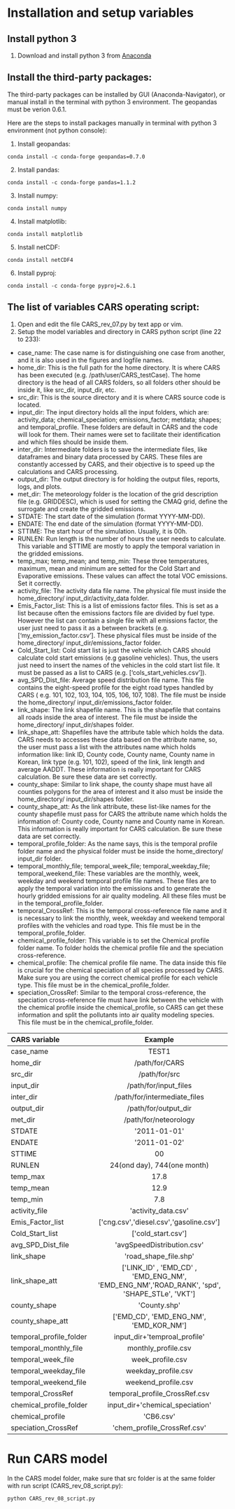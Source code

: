 # Installation and setup variables

## Install python 3

1. Download and install python 3 from [Anaconda](https://www.anaconda.com/products/individual)

## Install the third-party packages:
The third-party packages can be installed by GUI (Anaconda-Navigator), or manual install in the terminal with python 3 environment. The geopandas must be verion 0.6.1.

Here are the steps to install packages manually in terminal with python 3 environment (not python console):

1. Install geopandas:
```
conda install -c conda-forge geopandas=0.7.0
```
2. Install pandas:
```
conda install -c conda-forge pandas=1.1.2
```
3. Install numpy:
```
conda install numpy
```
4. Install matplotlib:
```
conda install matplotlib
```
5. Install netCDF:
```
conda install netCDF4
```
6. Install pyproj:
```
conda install -c conda-forge pyproj=2.6.1
```
## The list of variables CARS operating script:

1. Open and edit the file CARS_rev_07.py by text app or vim.
2. Setup the model variables and directory in CARS python script (line 22 to 233):

-	case_name: The case name is for distinguishing one case from another, and it is also used in the figures and logfile names.
-	home_dir: This is the full path for the home directory. It is where CARS has been executed (e.g. /path/user/CARS_testCase). The home directory is the head of all CARS folders, so all folders other should be inside it, like src_dir, input_dir, etc.
-	src_dir: This is the source directory and it is where CARS source code is located.
-	input_dir:  The input directory holds all the input folders, which are: activity_data; chemical_speciation; emissions_factor; metdata; shapes; and temporal_profile. These folders are default in CARS and the code will look for them. Their names were set to facilitate their identification and which files should be inside them.
-	inter_dir: Intermediate folders is to save the intermediate files, like dataframes and binary data processed by CARS. These files are constantly accessed by CARS, and their objective is to speed up the calculations and CARS processing.
- output_dir: The output directory is for holding the output files, reports, logs, and plots.
-	met_dir: The meteorology folder is the location of the grid description file (e.g. GRIDDESC), which is used for setting the CMAQ grid, define the surrogate and create the gridded emissions.
-	STDATE: The start date of the simulation (format YYYY-MM-DD).
-	ENDATE: The end date of the simulation (format YYYY-MM-DD).
-	STTIME: The start hour of the simulation. Usually, it is 00h.
-	RUNLEN: Run length is the number of hours the user needs to calculate. This variable and STTIME are mostly to apply the temporal variation in the gridded emissions.
-	temp_max; temp_mean; and temp_min: These three temperatures, maximum, mean and minimum are setted for the Cold Start and Evaporative emissions. These values can affect the total VOC emissions. Set it correctly.
-	activity_file: The activity data file name. The physical file must inside the home_directory/ input_dir/activity_data folder.
-	Emis_Factor_list: This is a list of emissions factor files. This is set as a list because often the emissions factors file are divided by fuel type. However the list can contain a single file with all emissions factor, the user just need to pass it as a between brackets (e.g. [‘my_emission_factor.csv’]. These physical files must be inside of the home_directory/ input_dir/emissions_factor  folder.
-	Cold_Start_list: Cold start list is just the vehicle which CARS should calculate cold start emissions (e.g gasoline vehicles). Thus, the users just need to insert the names of the vehicles in the cold start list file. It must be passed as a list to CARS (e.g. [‘cols_start_vehicles.csv’]).
-	avg_SPD_Dist_file: Average speed distribution file name. This file contains the eight-speed profile for the eight road types handled by CARS ( e.g. 101, 102, 103, 104, 105, 106, 107, 108). The file must be inside the home_directory/ input_dir/emissions_factor  folder.
-	link_shape: The link shapefile name. This is the shapefile that contains all roads inside the area of interest. The file must be inside the home_directory/ input_dir/shapes folder.
-	link_shape_att: Shapefiles have the attribute table which holds the data. CARS needs to accesses these data based on the attribute name, so, the user must pass a list with the attributes name which holds information like: link ID, County code, County name, County name in Korean, link type (e.g. 101, 102), speed of the link, link length and average AADDT. These information is really important for CARS calculation. Be sure these data are set correctly.
-	county_shape: Similar to link shape, the county shape must have all counties polygons for the area of interest and it also must be inside the home_directory/ input_dir/shapes folder.
-	county_shape_att: As the link attribute, these list-like names for the county shapefile must pass for CARS the attribute name which holds the information of: County code, County name and County name in Korean. This information is really important for CARS calculation. Be sure these data are set correctly.
-	temporal_profile_folder: As the name says, this is the temporal profile folder name and the physical folder must be inside the home_directory/ input_dir folder.
-	temporal_monthly_file; temporal_week_file; temporal_weekday_file; temporal_weekend_file: These variables are the monthly, week, weekday and weekend temporal profile file names. These files are to apply the temporal variation into the emissions and to generate the hourly gridded emissions for air quality modeling.  All these files must be in the temporal_profile_folder.
-	temporal_CrossRef: This is the temporal cross-reference file name and it is necessary to link the monthly, week, weekday and weekend temporal profiles with the vehicles and road type. This file must be in the temporal_profile_folder.
-	 chemical_profile_folder: This variable is to set the Chemical profile folder name. To folder holds the chemical profile file and the speciation cross-reference.
-	chemical_profile: The chemical profile file name. The data inside this file is crucial for the chemical speciation of all species processed by CARS. Make sure you are using the correct chemical profile for each vehicle type. This file must be in the chemical_profile_folder.
-	speciation_CrossRef: Similar to the temporal cross-reference, the speciation cross-reference file must have link between the vehicle with the chemical profile inside the chemical_profile, so CARS can get these information and split the pollutants into air quality modeling species. This file must be in the chemical_profile_folder.


| CARS variable | Example |
| :------------ |:-------------------:|
| case_name           | TEST1 |
| home_dir            | /path/for/CARS |
| src_dir             | /path/for/src |
| input_dir           | /path/for/input_files |
| inter_dir           | /path/for/intermediate_files |
| output_dir          | /path/for/output_dir|
| met_dir             | /path/for/neteorology |
| STDATE              | '2011-01-01'      |
| ENDATE              | '2011-01-02'      |
| STTIME              | 00      |
| RUNLEN              | 24(ond day), 744(one month)  |
| temp_max            | 17.8      |
| temp_mean           | 12.9      |
| temp_min            | 7.8      |
| activity_file       | 'activity_data.csv' |
| Emis_Factor_list    | ['cng.csv','diesel.csv','gasoline.csv'] |
| Cold_Start_list     | ['cold_start.csv'] |
| avg_SPD_Dist_file   | 'avgSpeedDistribution.csv' |
| link_shape          | 'road_shape_file.shp' |
| link_shape_att      | ['LINK_ID'  , 'EMD_CD' , 'EMD_ENG_NM', 'EMD_ENG_NM','ROAD_RANK', 'spd', 'SHAPE_STLe', 'VKT']|
| county_shape        | 'County.shp' |
| county_shape_att    | ['EMD_CD', 'EMD_ENG_NM', 'EMD_KOR_NM']  |
| temporal_profile_folder   | input_dir+'temproal_profile'      |
| temporal_monthly_file     | monthly_profile.csv      |
| temporal_week_file        | week_profile.csv      |
| temporal_weekday_file     | weekday_profile.csv      |
| temporal_weekend_file     | weekend_profile.csv      |
| temporal_CrossRef         | temporal_profile_CrossRef.csv      |
| chemical_profile_folder   | input_dir+'chemical_speciation'      |
| chemical_profile          | 'CB6.csv'      |
| speciation_CrossRef       | 'chem_profile_CrossRef.csv'      |

# Run CARS model
In the CARS model folder, make sure that src folder is at the same folder with run script (CARS_rev_08_script.py):
```
python CARS_rev_08_script.py
```
